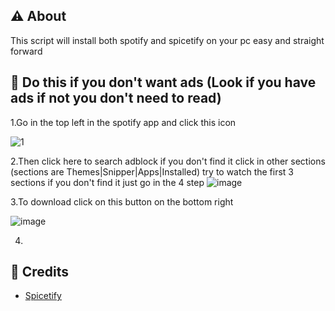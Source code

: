 ## ⚠️ About
This script will install both spotify and spicetify on your pc easy and straight forward



## 🛑 Do this if you don't want ads (Look if you have ads if not you don't need to read)
1.Go in the top left in the spotify app and click this icon 


![1](https://github.com/user-attachments/assets/142a98c5-2001-4051-afef-64f035488173)


2.Then click here to search adblock if you don't find it click in other sections (sections are Themes|Snipper|Apps|Installed) try to watch the first 3 sections if you don't find it just go in the 4 step
![image](https://github.com/user-attachments/assets/d2a33a0b-0e0f-433a-a238-a77378a1e3c3)

3.To download click on this button on the bottom right 

![image](https://github.com/user-attachments/assets/2b401cbd-b0bb-420d-84fd-1c68b42c5eef)

4.









## 🔗 Credits
- [Spicetify](https://github.com/spicetify/cli)
